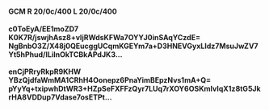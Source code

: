 #### GCM R 20/0c/400 L 20/0c/400
**c0ToEyA/EE1moZD7**<br/>**K0K7R/jswjhAsz8+vljRWdsKFWa7OYYJ0inSAqYCzdE=**<br/>**NgBnbO3Z/X48j0QEucggUCqmKGEYm7a+D3HNEVGyxLIdz7MsuJwZV7Yt5hPhud/ILilnOkTCBkAPdJK3...**<br/><br/>
**enCjPRryRkpR9KHW**<br/>**YBzQjdfaWmMA1CRhH4Oonepz6PnaYimBEpzNvs1mA+Q=**<br/>**pYyYq+txipwhDtWR3+HZpSeFXFFzQyr7LUq7rXOY6OSKmIvIqX1z8tG5JkrHA8VDDup7Vdase7osETPt...**